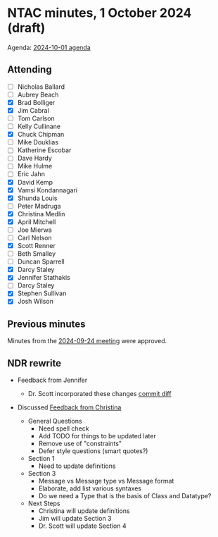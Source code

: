 # NTAC minutes, 1 October 2024 (draft)

Agenda: [2024-10-01 agenda](2024-10-1-agenda.md)

## Attending

- [ ] Nicholas Ballard
- [ ] Aubrey Beach
- [x] Brad Bolliger
- [x] Jim Cabral
- [ ] Tom Carlson
- [ ] Kelly Cullinane
- [x] Chuck Chipman
- [ ] Mike Douklias
- [ ] Katherine Escobar
- [ ] Dave Hardy
- [ ] Mike Hulme
- [ ] Eric Jahn
- [x] David Kemp
- [x] Vamsi Kondannagari
- [x] Shunda Louis
- [ ] Peter Madruga
- [x] Christina Medlin
- [x] April Mitchell
- [ ] Joe Mierwa
- [ ] Carl Nelson
- [x] Scott Renner
- [ ] Beth Smalley
- [ ] Duncan Sparrell
- [x] Darcy Staley 
- [x] Jennifer Stathakis
- [ ] Darcy Staley
- [x] Stephen Sullivan
- [x] Josh Wilson

## Previous minutes

Minutes from the [2024-09-24 meeting](2024-09-24-minutes.md) were approved.

## NDR rewrite
- Feedback from Jennifer
    - Dr. Scott incorporated these changes [commit diff](https://github.com/niemopen/niem-naming-design-rules/commit/9127313c4f38b3e504890bd79576452d93e577c8)

- Discussed [Feedback from Christina](https://github.com/niemopen/niem-naming-design-rules/blob/dev/ndr-feedback.md)
    - General Questions
        - Need spell check
        - Add TODO for things to be updated later
        - Remove use of "constraints"
        - Defer style questions (smart quotes?)
    - Section 1
        -  Need to update definitions
    - Section 3
        - Message vs Message type vs Message format
        - Elaborate, add list various syntaxes
        - Do we need a Type that is the basis of Class and Datatype?
    - Next Steps
        - Christina will update definitions
        - Jim will update Section 3
        - Dr. Scott will update Section 4
